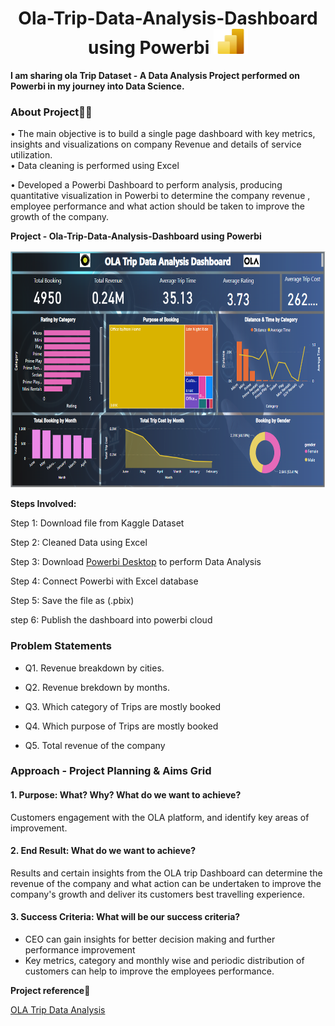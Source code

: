 <h1 align="center">Ola-Trip-Data-Analysis-Dashboard using Powerbi <a href="https://app.powerbi.com/view?r=eyJrIjoiMTQ3MTU5ZGEtY2Y5NS00NDkyLWFhNmMtN2RjM2FmZGJiMjk5IiwidCI6IjcwODM0NmQyLTg4YjAtNDE4NC1iOWU5LTlhMTQ5YzY0NWM0NCJ9" target="_blank" rel="noreferrer"> <img src="https://github.com/anandaiml19/Ola-Trip-Data-Analysis-Dashboard/blob/main/powerbilogo.jfif" alt="Powerbi" width="55" height="40"/> </a> </h1>

**I am sharing ola Trip Dataset - A Data Analysis Project performed on Powerbi in my journey into Data Science.** 

### __About Project👨‍💻__ 

•	The main objective is to build a single page dashboard with key metrics, insights and visualizations on company Revenue and details of service utilization.  
•	Data cleaning is performed using Excel

•	Developed a Powerbi Dashboard to perform analysis, producing quantitative visualization in Powerbi to determine the company revenue , employee performance and what action should be taken to improve the growth of the company.

 __**Project - Ola-Trip-Data-Analysis-Dashboard using Powerbi**__
 <p align="center"> 
  

   <p align="center"> <img src="https://github.com/anandaiml19/Ola-Trip-Data-Analysis-Dashboard/blob/main/Ola.PNG" alt="Powerbi" width="600" height="380"/> </a> </h1>
  
  __Steps Involved:__

Step 1: Download file from Kaggle Dataset

Step 2: Cleaned Data using Excel 

Step 3: Download  [Powerbi Desktop](https://powerbi.microsoft.com/en-us/downloads/)  to perform Data Analysis

Step 4: Connect Powerbi with  Excel database

Step 5: Save the file as (.pbix)

step 6: Publish the dashboard into powerbi cloud

### Problem Statements

- Q1. Revenue breakdown by cities.

- Q2. Revenue brekdown by months.

- Q3. Which category of Trips are mostly booked

- Q4. Which purpose of Trips are mostly booked
  
- Q5. Total revenue of the company

### Approach - Project Planning & Aims Grid
  
#### 1. Purpose: What? Why? What do we want to achieve?

Customers engagement with the OLA platform, and identify key areas of improvement.

#### 2. End Result: What do we want to achieve?
Results and certain insights from the OLA trip Dashboard can determine the revenue of the company and what action can be undertaken to improve the company's growth and deliver its customers best travelling experience.

#### 3. Success Criteria: What will be our success criteria?
- CEO can gain insights for better decision making and further performance improvement
- Key metrics, category and monthly wise and periodic distribution of customers can help to improve the employees performance.


 **Project reference**🔗
   
[OLA Trip Data Analysis](https://www.kaggle.com/datasets/nimish23/ola-trips?resource=download)

